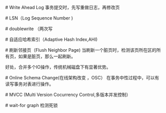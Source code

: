 \# Write Ahead Log
事务提交时，先写重做日志，再修改页

\# LSN（Log Sequence Number )

\# doublewrite （两次写

\# 自适应哈希索引（Adaptive Hash Index,AHI)

\# 刷新邻接页（Flush Neighbor Page)
当刷新一个脏页时，检测该页所在区的所有页，如果是脏页，那么一起刷新。

好处，合并多个IO操作，传统机械磁盘下有显著优势。

\# Online Schema Change(在线架构改变 ，OSC）
在事务中性过程中，可以有读写事务对表进行操作。

\# MVCC (Multi Version Cocurrency Control,多版本并发控制）

\# wait-for graph
检测死锁